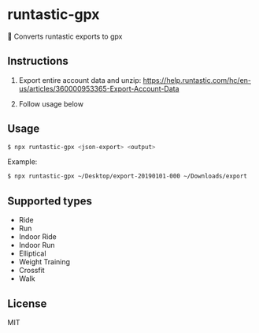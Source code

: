 # runtastic-gpx

💪 Converts runtastic exports to gpx

## Instructions

1. Export entire account data and unzip:
   https://help.runtastic.com/hc/en-us/articles/360000953365-Export-Account-Data

2. Follow usage below

## Usage

```sh
$ npx runtastic-gpx <json-export> <output>
```

Example:

```sh
$ npx runtastic-gpx ~/Desktop/export-20190101-000 ~/Downloads/export
```

## Supported types

- Ride
- Run
- Indoor Ride
- Indoor Run
- Elliptical
- Weight Training
- Crossfit
- Walk

## License

MIT
